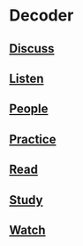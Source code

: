 # Decoder

## [Discuss](https://sukhavaho.github.io/discuss)
## [Listen](https://sukhavaho.github.io/listen)
## [People](https://sukhavaho.github.io/people/people)
## [Practice](https://sukhavaho.github.io/practice)
## [Read](https://sukhavaho.github.io/read)
## [Study](https://sukhavaho.github.io/study)
## [Watch](https://sukhavaho.github.io/watch)

